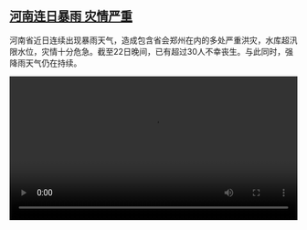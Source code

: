 <!--1626963426000-->
[河南连日暴雨 灾情严重](https://www.dw.com/zh/%E6%B2%B3%E5%8D%97%E8%BF%9E%E6%97%A5%E6%9A%B4%E9%9B%A8%20%E7%81%BE%E6%83%85%E4%B8%A5%E9%87%8D/a-58598228)
------

<p>河南省近日连续出现暴雨天气，造成包含省会郑州在内的多处严重洪灾，水库超汛限水位，灾情十分危急。截至22日晚间，已有超过30人不幸丧生。与此同时，强降雨天气仍在持续。</small></p><video src="https://dwhlsondemand-vh.akamaihd.net/i/dwtv_video/flv/vdt_zh/2021/bchi210722_001_66622henan_,sd_sor,sd_avc,.mp4.csmil/master.m3u8" controls style="width:100%"></video>
